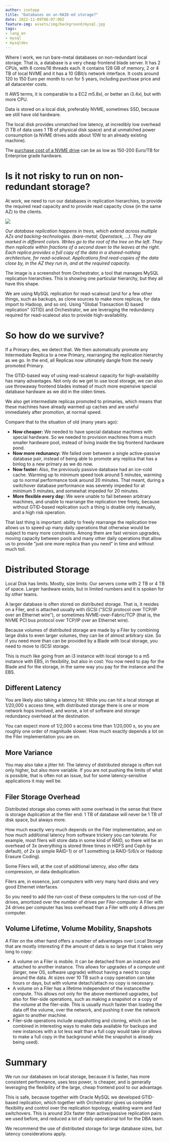 ```yaml
---
author: isotopp
title: "Databases on un-RAID-ed storage?"
date: 2022-11-09T06:07:08Z
feature-img: assets/img/background/mysql.jpg
tags:
- lang_en
- mysql
- mysqldev
---
```


Where I work, we run bare-metal databases on non-redundant local storage.
That is, a database is a very cheap frontend blade server.
It has 2 CPUs, with 8 cores/16 threads each.
It contains 128 GB of memory, 2 or 4 TB of local NVME and it has a 10 GBit/s network interface.
It costs around 120 to 150 Euro per month to run for 5 years, including purchase price and all datacenter costs.

It AWS terms, it is comparable to a EC2 m5.8xl, or better an i3.4xl, but with more CPU.

Data is stored on a local disk, preferably NVME, sometimes SSD, because we still have old hardware.

The local disk provides unmatched low latency, at incredibly low overhead (1 TB of data uses 1 TB of physical disk space) and at unmatched power consumption (a NVME drives adds about 10W to an already existing machine).

The [purchase cost of a NVME drive](https://blocksandfiles.com/2020/08/24/10x-enterprise-ssd-price-premium-over-nearline-disk-drives/) can be as low as 150-200 Euro/TB for Enterprise grade hardware.

# Is it not risky to run on non-redundant storage?

At work, we need to run our databases in replication hierarchies, to provide the required read capacity and to provide read capacity close (in the same AZ) to the clients.

![](/uploads/2022/11/unraided-01.jpg)

*Our database replication happens in trees, which extend across multiple AZs and backing-technologies. (bare-metal, Openstack, ...).
They are marked in different colors.
Writes go to the root of the tree on the left.
They then replicate within fractions of a second down to the leaves at the right.
Each replica provides a full copy of the data in a shared-nothing architecture, for read-scaleout.
Applications find read-copies of the data close by, in the AZ they run in, and at the required capacity.*

The image is a screenshot from Orchestrator, a tool that manages MySQL replication hierarchies.
This is showing one particular hierarchy, but they all have this shape.

We are using MySQL replication for read-scaleout (and for a few other things, such as backups, as clone sources to make more replicas, for data import to Hadoop, and so on).
Using "Global Transaction ID based replication" (GTID) and Orchestrator, we are leveraging the redundancy required for read-scaleout also to provide high-availability.

# So how do we survive?

If a Primary dies, we detect that.
We then automatically promote any Intermediate Replica to a new Primary, rearranging the replication hierarchy as we go.
In the end, all Replicas now ultimately dangle from the newly promoted Primary.

The GTID-based way of using read-scaleout capacity for high-availability has many advantages.
Not only do we get to use local storage, we can also use throwaway frontend blades instead of much more expensive special database hardware as we did in the olden times.

We also get intermediate replicas promoted to primaries, which means that these machines have already warmed up caches and are useful immediately after promotion, at normal speed.

Compare that to the situation of old (many years ago):

- **Now cheaper:** We needed to have special database machines with special hardware. So we needed to provision machines from a much smaller hardware pool, instead of living inside the big frontend hardware pond.
- **Now more redunancy:** We failed over between a single active-passive database pair, instead of being able to promote any replica that has a binlog to a new primary as we do now.
- **Now faster:** Also, the previously passive database had an ice-cold cache. Warming up to minimum speed took around 5 minutes, warming up to normal performance took around 20 minutes. That meant, during a switchover database performance was severely impeded for at minimum 5 minutes, and somewhat impeded for 20 minutes.
- **More flexible every day:** We were unable to fail between arbitrary machines, and unable to rearrange the replication tree freely, because without GTID-based replication such a thing is doable only manually, and a high risk operation.

That last thing is important: ability to freely rearrange the replication tree  allows us to speed up many daily operations that otherwise would be subject to many more constraints.
Among them are fast version upgrades, moving capacity between pools and many other daily operations that allow us to provide "just one more replica than you need" in time and without much toil.

# Distributed Storage

Local Disk has limits.
Mostly, size limits: Our servers come with 2 TB or 4 TB of space.
Larger hardware exists, but in limited numbers and it is spoken for by other teams.

A larger database is often stored on distributed storage.
That is, it resides on a Filer, and is attached usually with iSCSI ("SCSI protocol over TCP/IP over an Ethernet wire"), or sometimes NVME-over-Fabric/TCP (that is, the NVME PCI bus protocol over TCP/IP over an Ethernet wire).

Because volumes of distributed storage are made by a Filer by combining large disks to even larger volumes, they can be of almost arbitrary size.
So if you need more than can be provided by a Blade with local storage, you need to move to iSCSI storage.

This is much like going from an i3 instance with local storage to a m5 instance with EBS, in flexibility, but also in cost: You now need to pay for the Blade and for the storage, in the same way you pay for the instance and the EBS.

## Different Latency

You are likely also taking a latency hit: While you can hit a local storage at 1/20,000 s access time, with distributed storage there is one or more network hops involved, and worse, a lot of software and storage redundancy overhead at the destination.

You can expect more of 1/2,000 s access time than 1/20,000 s, so you are roughly one order of magnitude slower.
How much exactly depends a lot on the Filer implementation you are on.

## More Variance

You may also take a jitter hit: The latency of distributed storage is often not only higher, but also more variable.
If you are not pushing the limits of what is possible, that is often not an issue, but for some latency-sensitive applications it may well be.

## Filer Storage Overhead

Distributed storage also comes with some overhead in the sense that there is storage duplication at the filer end: 1 TB of database will never be 1 TB of disk space, but always more.

How much exactly very much depends on the Filer implementation, and on how much additional latency from software trickery you can tolerate.
For example, most filers will store data in some kind of RAID, so there will be an overhead of 3x (everything is stored three times in HDFS and Ceph by default), of 2x (a simple RAID-1) or of 1.something (a RAID-5/6/x or Hadoop Erasure Coding).

Some Filers will, at the cost of additional latency, also offer data compression, or data deduplication.

Filers are, in essence, just computers with very many hard disks and very good Ethernet interfaces. 

So you need to add the run-cost of these computers to the run-cost of the drives, amortized over the number of drives per Filer-computer: A Filer with 24 drives per computer has less overhead than a Filer with only 4 drives per computer.

## Volume Lifetime, Volume Mobility, Snapshots

A Filer on the other hand offers a number of advantages over Local Storage that are mostly interesting if the amount of data is so large that it takes very long to copy:

- A volume on a Filer is mobile.
  It can be detached from an instance and attached to another instance.
  This allows for upgrades of a compute unit (larger, new OS, software upgrade) without having a need to copy around the data.
  At sizes over 10 TB such a copy operation can take hours or days, but with volume detach/attach no copy is necessary.
- A volume on a Filer has a lifetime independent of the instance/the compute.
  This allows not only for the above mentioned upgrades, but also for filer-side operations, such as making a snapshot or a copy of the volume at the filer-side.
  This is usually much faster than loading the data off the volume, over the network, and pushing it over the network again to another machine.
- Filer-side operations include snapshotting and cloning, which can be combined in interesting ways to make data available for backups and new instances with a lot less wait than a full copy would take (or allows to make a full copy in the background while the snapshot is already being used).

# Summary

We run our databases on local storage, because it is faster, has more consistent performance, uses less power, is cheaper, and is generally leveraging the flexibility of the large, cheap frontend pool to our advantage.

This is safe, because together with Oracle MySQL we developed GTID-based replication, which together with Orchestrator gives us complete flexibility and control over the replication topology, enabling warm and fast switchovers.
This is around 20x faster than active/passive replication pairs we used before, and reduced a lot of daily operational toil for the DBA team.

We recommend the use of distributed storage for large database sizes, but latency considerations apply.
